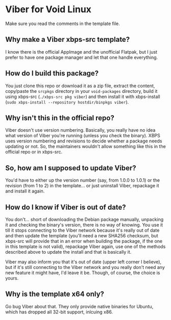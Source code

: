 # Viber for Void Linux

Make sure you read the comments in the template file.

## Why make a Viber xbps-src template?

I know there is the official AppImage and the unofficial Flatpak, but I just prefer to have one package manager and let that one handle everything.

## How do I build this package?

You just clone this repo or download it as a zip file, extract the content, copy/paste the `srcpkgs` directory in your `void-packages` directory, build it using xbps-src (`./xbps-src pkg viber`) and then install it with xbps-install (`sudo xbps-install --repository hostdir/binpkgs viber`).

## Why isn't this in the official repo?

Viber doesn't use version numbering. Basically, you really have no idea what version of Viber you're running (unless you check the binary). XBPS uses version numbering and revisions to decide whether a package needs updating or not. So, the maintainers wouldn't allow something like this in the official repo or in xbps-src.

## So, how am I supposed to update Viber?

You'd have to either up the version number (say, from 1.0.0 to 1.0.1) or the revision (from 1 to 2) in the template... or just uninstall Viber, repackage it and install it again.

## How do I know if Viber is out of date?

You don't... short of downloading the Debian package manually, unpacking it and checking the binary's version, there is no way of knowing. You use it till it stops connecting to the Viber network because it's really out of date and then update the template (you'll need a new SHA256 checksum, but xbps-src will provide that in an error when building the package, if the one in this template is not valid), repackage Viber again, use one of the methods described above to update the install and that is basically it.

Viber may also inform you that it's out of date (upper left corner I believe), but if it's still connecting to the Viber network and you really don't need any new feature it might have, I'd leave it be. Though, of course, the choice is yours.

## Why is the template x64 only?

Go bug Viber about that. They only provide native binaries for Ubuntu, which has dropped all 32-bit support, inlcuing x86.

